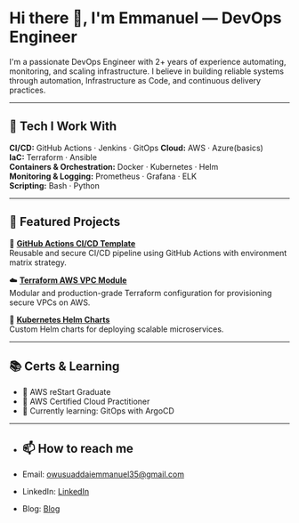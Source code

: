 # Hi there 👋, I'm Emmanuel — DevOps Engineer

I'm a passionate DevOps Engineer with 2+ years of experience automating, monitoring, and scaling infrastructure. I believe in building reliable systems through automation, Infrastructure as Code, and continuous delivery practices.

---

## 🚀 Tech I Work With

**CI/CD:** GitHub Actions · Jenkins · GitOps
**Cloud:** AWS · Azure(basics)  
**IaC:** Terraform · Ansible   
**Containers & Orchestration:** Docker · Kubernetes · Helm  
**Monitoring & Logging:** Prometheus · Grafana · ELK  
**Scripting:** Bash · Python 

---

## 🧰 Featured Projects

🔧 [**GitHub Actions CI/CD Template**](https://github.com/your-username/gh-actions-template)  
Reusable and secure CI/CD pipeline using GitHub Actions with environment matrix strategy.

☁️ [**Terraform AWS VPC Module**](https://github.com/your-username/terraform-aws-vpc)  
Modular and production-grade Terraform configuration for provisioning secure VPCs on AWS.

🚀 [**Kubernetes Helm Charts**](https://github.com/your-username/helm-charts)  
Custom Helm charts for deploying scalable microservices.

---

## 📚 Certs & Learning

- 🏅 AWS reStart Graduate
- 🏅 AWS Certified Cloud Practitioner
- 🧠 Currently learning: GitOps with ArgoCD

---

- ## 📫 How to reach me

- Email: [owusuaddaiemmanuel35@gmail.com](mailto:owusuaddaiemmanuel35@gmail.com)
- LinkedIn: [LinkedIn](https://www.linkedin.com/in/emmanuel-owusu-addai-83990b202/)
- Blog: [Blog](https://dev.to/)

